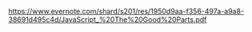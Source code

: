 https://www.evernote.com/shard/s201/res/1950d9aa-f356-497a-a9a8-38691d495c4d/JavaScript_%20The%20Good%20Parts.pdf
